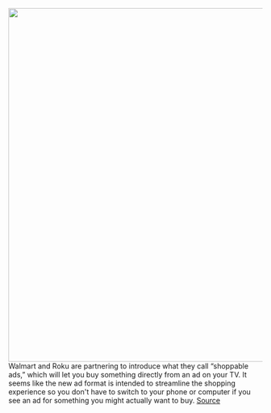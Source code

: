<img src='https://cdn.vox-cdn.com/thumbor/VoXXxxBYWloJBXdtGHxZbNlZ2w4=/0x0:1920x1080/1200x800/filters:focal(807x387:1113x693)/cdn.vox-cdn.com/uploads/chorus_image/image/70990789/627ed22d02aca24c39874bf41393a10c.0.jpeg' width='700px' /><br/>
Walmart and Roku are partnering to introduce what they call “shoppable ads,” which will let you buy something directly from an ad on your TV. It seems like the new ad format is intended to streamline the shopping experience so you don't have to switch to your phone or computer if you see an ad for something you might actually want to buy.
<a href='https://www.theverge.com/2022/6/18/23172980/walmart-roku-shoppable-ads-tv'> Source <a/>